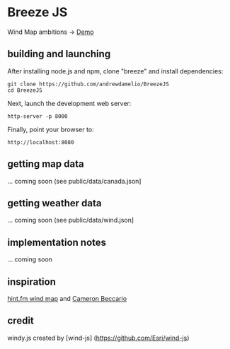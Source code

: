 # Breeze JS
Wind Map ambitions -> [Demo](http://andrewdamel.io/dev/wind/index.html)



building and launching
----------------------

After installing node.js and npm, clone "breeze" and install dependencies:

    git clone https://github.com/andrewdamelio/BreezeJS
    cd BreezeJS

Next, launch the development web server:

    http-server -p 8000

Finally, point your browser to:

    http://localhost:8080

getting map data
----------------
... coming soon (see public/data/canada.json]

getting weather data
--------------------
... coming soon (see public/data/wind.json]

implementation notes
--------------------
... coming soon

inspiration
-----------

[hint.fm wind map](http://hint.fm/wind/) and [Cameron Beccario](https://github.com/cambecc)


credit
------

windy.js created by [wind-js] (https://github.com/Esri/wind-js) 
